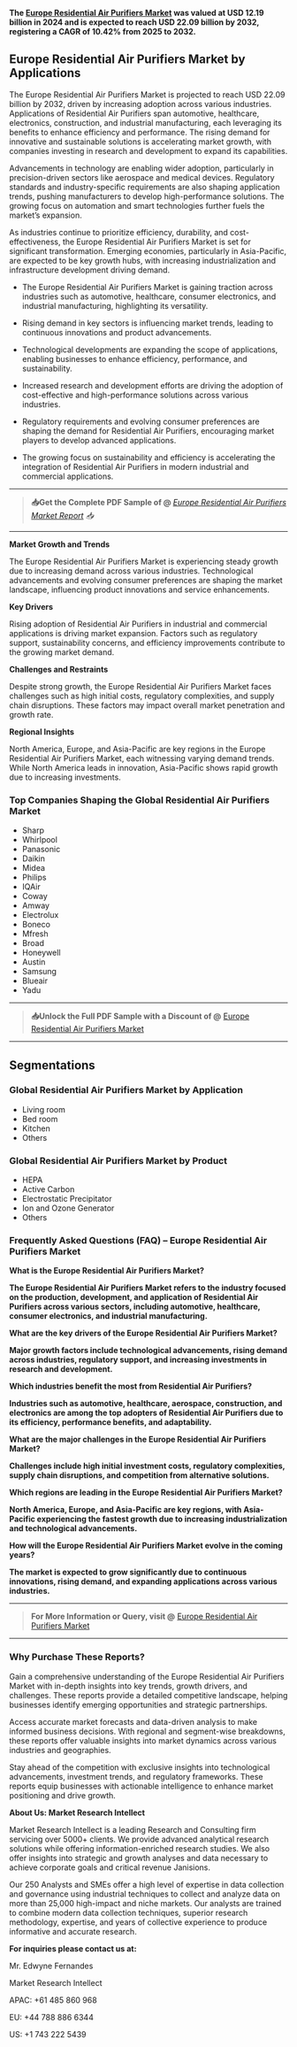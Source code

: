 <p><strong>The <a href="https://www.marketresearchintellect.com/download-sample/?rid=461570&amp;utm_source=Pulse-April-Europe&amp;utm_medium=852">Europe Residential Air Purifiers Market</a> was valued at USD 12.19 billion in 2024 and is expected to reach USD 22.09 billion by 2032, registering a CAGR of 10.42% from 2025 to 2032.</strong></p><h2>Europe Residential Air Purifiers Market by Applications&nbsp;</h2><p><p>The Europe Residential Air Purifiers Market is projected to reach USD 22.09 billion by 2032, driven by increasing adoption across various industries. Applications of Residential Air Purifiers span automotive, healthcare, electronics, construction, and industrial manufacturing, each leveraging its benefits to enhance efficiency and performance. The rising demand for innovative and sustainable solutions is accelerating market growth, with companies investing in research and development to expand its capabilities.</p><p>Advancements in technology are enabling wider adoption, particularly in precision-driven sectors like aerospace and medical devices. Regulatory standards and industry-specific requirements are also shaping application trends, pushing manufacturers to develop high-performance solutions. The growing focus on automation and smart technologies further fuels the market&rsquo;s expansion.</p><p>As industries continue to prioritize efficiency, durability, and cost-effectiveness, the Europe Residential Air Purifiers Market is set for significant transformation. Emerging economies, particularly in Asia-Pacific, are expected to be key growth hubs, with increasing industrialization and infrastructure development driving demand.</p></p><ul><li><p>The Europe Residential Air Purifiers Market is gaining traction across industries such as automotive, healthcare, consumer electronics, and industrial manufacturing, highlighting its versatility.</p></li><li><p>Rising demand in key sectors is influencing market trends, leading to continuous innovations and product advancements.</p></li><li><p>Technological developments are expanding the scope of applications, enabling businesses to enhance efficiency, performance, and sustainability.</p></li><li><p>Increased research and development efforts are driving the adoption of cost-effective and high-performance solutions across various industries.</p></li><li><p>Regulatory requirements and evolving consumer preferences are shaping the demand for Residential Air Purifiers, encouraging market players to develop advanced applications.</p></li><li><p>The growing focus on sustainability and efficiency is accelerating the integration of Residential Air Purifiers in modern industrial and commercial applications.</p></li></ul><hr /><blockquote><p><strong><span class="font-[700]">📥Get the Complete PDF Sample of @ </span></strong><em><span class="font-[700]"><a href="https://www.marketresearchintellect.com/download-sample/?rid=461570&amp;utm_source=Pulse-April-Europe&amp;utm_medium=852" target="_blank" data-tracking-control-name="article-ssr-frontend-pulse_little-text-block" data-tracking-will-navigate="" data-test-link="">Europe Residential Air Purifiers Market Report</a>&nbsp;📥</span></em></p></blockquote><hr /><p class="" data-start="77" data-end="360"><strong data-start="77" data-end="105">Market Growth and Trends</strong></p><p class="" data-start="77" data-end="360">The Europe Residential Air Purifiers Market is experiencing steady growth due to increasing demand across various industries. Technological advancements and evolving consumer preferences are shaping the market landscape, influencing product innovations and service enhancements.</p><p class="" data-start="362" data-end="606"><strong data-start="362" data-end="377">Key Drivers</strong></p><p class="" data-start="362" data-end="606">Rising adoption of Residential Air Purifiers in industrial and commercial applications is driving market expansion. Factors such as regulatory support, sustainability concerns, and efficiency improvements contribute to the growing market demand.</p><p class="" data-start="608" data-end="849"><strong data-start="608" data-end="637">Challenges and Restraints</strong></p><p class="" data-start="608" data-end="849">Despite strong growth, the Europe Residential Air Purifiers Market faces challenges such as high initial costs, regulatory complexities, and supply chain disruptions. These factors may impact overall market penetration and growth rate.</p><p class="" data-start="851" data-end="1095"><strong data-start="851" data-end="872">Regional Insights</strong></p><p class="" data-start="851" data-end="1095">North America, Europe, and Asia-Pacific are key regions in the Europe Residential Air Purifiers Market, each witnessing varying demand trends. While North America leads in innovation, Asia-Pacific shows rapid growth due to increasing investments.</p><p><h3>Top Companies Shaping the Global Residential Air Purifiers Market </h3><ul><li>Sharp</li><li>Whirlpool</li><li>Panasonic</li><li>Daikin</li><li>Midea</li><li>Philips</li><li>IQAir</li><li>Coway</li><li>Amway</li><li>Electrolux</li><li>Boneco</li><li>Mfresh</li><li>Broad</li><li>Honeywell</li><li>Austin</li><li>Samsung</li><li>Blueair</li><li>Yadu</li></ul></p><hr /><blockquote><p><strong>📥Unlock the Full PDF Sample with a Discount of @</strong> <a href="https://www.marketresearchintellect.com/ask-for-discount/?rid=461570&amp;utm_source=Pulse-April-Europe&amp;utm_medium=852">Europe Residential Air Purifiers Market</a></p></blockquote><hr /><p><h2>Segmentations</h2><h3>Global Residential Air Purifiers Market by Application</h3><ul><li>Living room</li><li>Bed room</li><li>Kitchen</li><li>Others</li></ul><h3>Global Residential Air Purifiers Market by Product</h3><ul><li>HEPA</li><li>Active Carbon</li><li>Electrostatic Precipitator</li><li>Ion and Ozone Generator</li><li>Others</li></ul></p><h3><strong>Frequently Asked Questions (FAQ) &ndash; Europe Residential Air Purifiers Market</strong></h3><p><strong>What is the Europe Residential Air Purifiers Market?</strong></p><p><strong>The Europe Residential Air Purifiers Market refers to the industry focused on the production, development, and application of Residential Air Purifiers across various sectors, including automotive, healthcare, consumer electronics, and industrial manufacturing.</strong></p><p><strong>What are the key drivers of the Europe Residential Air Purifiers Market?</strong></p><p><strong>Major growth factors include technological advancements, rising demand across industries, regulatory support, and increasing investments in research and development.</strong></p><p><strong>Which industries benefit the most from Residential Air Purifiers?</strong></p><p><strong>Industries such as automotive, healthcare, aerospace, construction, and electronics are among the top adopters of Residential Air Purifiers due to its efficiency, performance benefits, and adaptability.</strong></p><p><strong>What are the major challenges in the Europe Residential Air Purifiers Market?</strong></p><p><strong>Challenges include high initial investment costs, regulatory complexities, supply chain disruptions, and competition from alternative solutions.</strong></p><p><strong>Which regions are leading in the Europe Residential Air Purifiers Market?</strong></p><p><strong>North America, Europe, and Asia-Pacific are key regions, with Asia-Pacific experiencing the fastest growth due to increasing industrialization and technological advancements.</strong></p><p><strong>How will the Europe Residential Air Purifiers Market evolve in the coming years?</strong></p><p><strong>The market is expected to grow significantly due to continuous innovations, rising demand, and expanding applications across various industries.</strong></p><hr /><blockquote><p><span class="font-[700]"><strong>For More Information or Query, visit&nbsp;@</strong>&nbsp;</span><span class="font-[700]"><a href="https://www.marketresearchintellect.com/product/global-residential-air-purifiers-market-size-and-forecast/?utm_source=Linkedin&utm_medium=852" target="_blank" data-tracking-control-name="article-ssr-frontend-pulse_little-text-block" data-tracking-will-navigate="" data-test-link="">Europe Residential Air Purifiers Market</a></span></p></blockquote><hr /><h3><strong data-start="0" data-end="31">Why Purchase These Reports?</strong></h3><p class="" data-start="35" data-end="297">Gain a comprehensive understanding of the Europe Residential Air Purifiers Market with in-depth insights into key trends, growth drivers, and challenges. These reports provide a detailed competitive landscape, helping businesses identify emerging opportunities and strategic partnerships.</p><p class="" data-start="299" data-end="540">Access accurate market forecasts and data-driven analysis to make informed business decisions. With regional and segment-wise breakdowns, these reports offer valuable insights into market dynamics across various industries and geographies.</p><p class="" data-start="542" data-end="784">Stay ahead of the competition with exclusive insights into technological advancements, investment trends, and regulatory frameworks. These reports equip businesses with actionable intelligence to enhance market positioning and drive growth.</p><p><strong><span class="font-[700]">About Us: Market Research Intellect</span></strong></p><p><span class="">Market Research Intellect is a leading Research and Consulting firm servicing over 5000+ clients. We provide advanced analytical research solutions while offering information-enriched research studies.&nbsp;</span>We also offer insights into strategic and growth analyses and data necessary to achieve corporate goals and critical revenue Janisions.</p><p><span class="">Our 250 Analysts and SMEs offer a high level of expertise in data collection and governance using industrial techniques to collect and analyze data on more than 25,000 high-impact and niche markets. Our analysts are trained to combine modern data collection techniques, superior research methodology, expertise, and years of collective experience to produce informative and accurate research.</span></p><p><strong>For inquiries please contact us at:</strong></p><p>Mr. Edwyne Fernandes</p><p>Market Research Intellect</p><p>APAC: +61 485 860 968</p><p>EU: +44 788 886 6344</p><p>US: +1 743 222 5439</p>